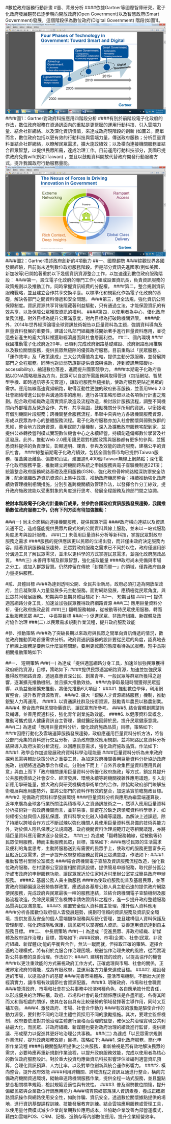 #數位政府服務行動計畫
#壹、背景分析
####依據Gartner等國際智庫研究，電子化政府發展趨勢已逐步朝向開放政府(Open Government)以及智慧政府(Smart Government)發展，這個階段係為數位政府(Digital Government) 階段(如圖1)。
![](23-1.png)
####圖1：Gartner對政府科技應用四階段分析
####有別於前階段電子化政府的作法，數位政府服務在資通訊面向的重點是更緊密的運用行動科技、引入雲端力量、結合社群網絡、以及深化資訊價值，來達成政府現階段的創新 (如圖2)。簡單而言，數位政府包括以更有效的行動科技與雲端力量，傳送政府服務；分析巨量資料並結合社群網絡，以瞭解民眾需求，擴大施政績效；以及橫向連接機關服務並結合群眾智慧，以提供民眾所需，達成治理工作。目前運用行動科技部分，我國已提供政府免費wifi(例如iTaiwan) ，並且以鼓勵資料開放代替政府開發行動服務方式，提升我國政府行動服務量能。
![](23-2.png)
####圖2：Gartner描述政府創新的4項動力
##一、國際趨勢
####綜觀世界各國發展經驗，目前尚未達到數位政府服務階段。但是部分資訊先進國家(例如美國、新加坡等)已開始著重於以下幾個資訊資源整合工作，以加速達到數位政府服務階段：
####第一，設立電子化政府的專門工作小組或設置資訊長，負責資訊服務的政策規劃以及推動工作，同時掌握資訊經費的分配權。
####第二，整合規劃資訊服務戰略，並且建立合作共享交換平臺。以標準化和規範化作為電子化政府的基礎，解決各部門之間資料傳遞和安全問題。
####第三，健全法規，強化資訊公開保障制度。資訊資源共享背後隱藏著利益驅動，只有通過立法，才能保證資訊的有效共享，以及保障公眾獲取資訊的權利。
####第四，以使用者為中心，優化政府業務流程。對外目標為提升公眾滿意度，對內目標為打破跨機關界限。
####此外，2014年世界經濟論壇全球資訊技術報告以巨量資料為主題，強調資料導向及巨量資料發展的重要性，建議公私部門組織應該開始著手進行巨量資料應用，並從這些新產生的龐大資料裡獲取經濟層面與社會層面利益。
##二、國內環境
####我國推動電子化政府近20年，已順利完成政府網路基礎建設、政府網路應用推廣以及數位關懷服務，提供民眾無縫隙的優質政府服務。目前重點以「民眾服務」、「運作效率」及「政策達成」三大公共價值為主軸，提供主動分眾服務，並發展跨部門之全程服務。同時也對於弱勢族群提供資源與協助，達到資訊無障礙(e- accessibility)，縮短數位落差，進而提升國家競爭力。
####本期電子化政府重點以DNA策略發展為方向，民眾可以自定所需服務與取得管道（包括網站、智慧型手機、即時通訊等多元管道），讓政府服務無縫接軌，使政府服務更貼近民眾的需求。應用無線高速寬頻網路，取得互動性更強的政府影音服務，並善用Web 2.0社會網絡增進公民參與溝通效率的應用，進行各項策略形塑以及各項執行計畫之規劃。配合政府組織改造落實資訊改造及流程改造，檢討設計服務流程，調整不同機關內外部權責及營造合作、共有、共享氛圍，鼓勵機關分享所用的資訊，以銜接現有個別機關片段服務；跨機關整合服務流程，串聯中央與地方各級機關服務資源，形成以民眾為中心的整體服務流程。電子化政府服務亦加入社會關懷與弱勢族群的思維，整合地方政府資源，善用民間力量機制，深入及擴散政府服務宅配到家，並提供公益轉換營利模式實現數位機會中心之永續經營，持續創造偏鄉數位學習及社區發展。此外，推動Web 2.0應用讓民眾對相關政策與服務都有更多的參與，並獲悉資料提供的負責單位，彰顯透明、課責、參與及效能的政府服務，建構公平的資訊社會。
####綜整前期電子化政府績效，包括全國各縣市均已提供iTaiwan服務，覆蓋廣及離島、偏鄉和山區，建置逾6,400個iTaiwan無線上網熱點；深化電子化政府服務平臺，推動建立跨機關跨系統之申辦服務與電子查驗機制達221項；統籌整合政府服務網路基礎及應用服務(GSN)，強化政府骨幹網路縱深防禦安全防護；配合組織改造資訊資源向上集中政策，推動政府機房整合；持續推動強化政府績效管理機制相關措施，分別引進跨機關績效管理作法，以發揮合作分工綜效，提升政府施政效能以受惠對象的角度進行思考、發展全程服務及跨部門間之協調。
####    檢討本階段電子化政府計畫執行成果，並參酌各國政府資訊服務發展趨勢，我國推動數位政府服務工作，仍有下列方面有待加強推動：
###(一)	尚未全面橫向連接機關服務，提供民眾所需
####政府橫向連結以及資訊流通不足，造成僅能提供民眾片段式的的公開資料與線上服務，並未以ㄧ站式服務角度思考與設計服務。
###(二)	未善用巨量資料分析等新科技，掌握民眾對政府服務之需求
####服務的提供應該更以民眾的立場出發，而非僅由政府決定服務內容。隨著資訊服務發展趨勢，民眾對政府服務之需求已不同於以往，政府僅運用部分溝通工具了解民眾需求，並未以更科學的方式掌握民意需求，並強化政府施政品質。
###(三)	未善用市場及群眾智慧，強化施政能量
####政府尚未完備與市場之分工，或加入群眾智慧。仍然停留在傳統「封閉而單一」的領域，僅靠政府自身力量提供服務。

#貳、具體目標
####為達到透明公開、全民共治新局，政府必須打造為開放型政府，並且凝聚眾人力量發展多元主動服務。面對網路發展，應積極從民眾角度，與民眾共同發展服務。短期與中長期具體目標如下:
##一、	短期目標
###(一)	提供適當網路分身工具，加速並加強民眾獲得政府網路資源
###(二)	應用巨量資料分析，優化政府施政品質
###(三)	翻轉服務軸線，從被動等待民眾使用服務，轉而主動服務民眾
##二、	中長期目標
###(一)	促進民眾、非政府組織、新媒體及政府協作治理
###(二)	以民眾需求規劃作業流程，提升政府服務效能

#參、推動策略
####為了突破長期以來政府與民眾之間單向資訊傳遞的情況，數位政府推動策略首重需求分析。政府資通訊服務的設計要從民眾的角度，認真地去了解線上服務是要解決什麼實體問題，要用更誠懇的態度看待為民服務。短中長期相關推動策略如下:

##一、	短期策略
###(一)	為達成「提供適當網路分身工具，加速並加強民眾獲得政府網路資源」目標，策略如下:
####提供民眾適當網路資源，加速並加強民眾獲得政府網路資源，透過嘉惠資深公民、創業青年、一般民眾等群眾所獲得之迴響，逐漸擴充推動機制，並且擴大推動效益。
####為爭取最短時間獲得民眾迴響，以助益後續擴充推動，將優先推動6大項目：
####1.	推動數位學伴，利用網實整合，提升教育資源教育。
####2.	擴大「銀髮人才資源網絡服務」機制，推動銀髮人力再運用。
####3.	以資通訊社群及技術資源，鼓勵青年農民以務農創業。
####4.	整合政府與民間物價資訊，讓民眾有所參考。
####5.	結合實體創業諮詢及輔導，並善用資通科技，強化青年創業施政效能。
####6.	以健康資料雲概念，推動可攜式個人健康資訊自主管理，讓就醫記錄回歸於民，提升民眾健康意識。
###(二)	為達成「應用巨量資料分析，優化政府施政品質」目標，策略如下:
####因應行動化及雲端運算服務發展趨勢，政府應運用巨量資料分析方法，將各公部門蒐集的資料進行交互分析，協助政府施政應用規劃，並將網路民意資料分析結果導入政府決策分析流程，以回應民意需求，強化政府施政品質。作法如下:
####1.	政學合作加速發展政府資料科學治理能量
####巨量資料分析為未來政府探索民需與輔助決策分析之重要工具，為加速政府機關善用巨量資料分析協助政府施政，初期將透過政學合作模式，分別由下而上「自外界收集巨量資料應用與創意」與由上而下「政府機關運用巨量資料分析優化政府施政」等方式，鎖定具提升公共服務價值之社會安全、經濟發展、環境永續等跨機關複雜性應用議題，引入創新應用學研能量，擴大政府與研究機構或學術單位的合作，除協助政府部門瞭解技術發展與應用趨勢外，並將公部門的資料作有效的整合，加速落實前瞻施政目標。
####2.	完備政府資料科學發展環境
####巨量資料分析與應用為繼雲端運算後，近年來廣為全球各行業所關注與積極導入之資通訊技術之一，然導入應用巨量資料分析技術對一般政府機關而言，並非易事，關鍵在於缺乏跨領域資料科學專才、如何權衡公益與個人隱私保護、資料科學文化融入組織等議題。為解決上述課題，除了持續以跨域合作方式不斷試煉以強化機關人員使用巨量資料應具備的技術與能力外，對於個人隱私保護之法規調適、政府機關資料治理規範訂定等相關議題，亦將隨巨量資料應用需求逐步發展之。
###(三)	為達成「翻轉服務軸線，從被動等待民眾使用服務，轉而主動服務民眾」目標，策略如下:
####應從民眾的生活需求及便利的角度思考，主動將服務送到有需要的民眾手上，使政府的服務更豐富多元且貼近民眾需求，進一步提升政府整體服務品質與民眾滿意度。作法如下:
####1.	推動智慧村里辦公室概念
####結合跨機關電子查驗及資訊服務流程改造，強化數位政府服務，在村里辦公室設置相關資訊設備，提供簡易申辦服務，取代部分區公所或市政府的申辦服務功能，讓民眾就近於住家附近村里辦公室完成簡易政府申辦服務。
####2.	基層公務人員主動服務
####為使政府服務能普及基層民眾，並落實政府照顧偏遠及弱勢族群政策，應透過各基層公務人員主動迅速的提供政府網路便民服務，完成政府與民眾最後一哩的服務連結，並結合跨機關電子查驗機制及服務流程改造，免除民眾需至各機關申請佐證資料之程序，進一步提升政府整體服務品質與民眾滿意度。
####3.	建置安全個人資料自主管理，推升個人資料應用
####分析各國數位政府個人雲發展趨勢，規劃可信賴的資訊服務及資訊安全環境，提供友善及安全的個人雲端儲存服務與系統化管理，並且建構個人資料保護及管理制度、強化跨域隱私保護，讓民眾可以掌握個人資訊，妥善運用資訊達到自主服務目標。
##二、	中長期策略
###(一)	為達成「促進民眾、非政府組織、新媒體及政府協作治理」目標，策略如下:
####政府、市場(企業)、社會(民眾、非政府組織、新媒體)功能的平衡與合作，無法一蹴而就，但採取正確的策略、選擇合適的治理模式，將有利於克服合作治理困境，規避協作治理失敗的風險，從而實現對公共事務的良善治理。作法如下:
####1.	建構有效的政府，以提高協作的機會
####以更注重效能的方式審視政府工作方式，正確處理與市場、社會的關係，正確界定政府的職能，成為有限政府，並運用各方力量來達成目標。
####2.	建設發達的市場，以提高協作的基礎
####完善市場體系、靈活市場機制，不斷壯大民營經濟實力，讓市場有效調節社會資源配置。 
####3.	明確政府、市場和社會職責
####釐清政府、市場和社會在公共事務中扮演何種角色、各自應承擔什麼責任，以形成優良的治理結構。政府、市場和社會的最佳關係應該是各盡所能、各得其所而又和諧相處的關係，使其在各自具有比較優勢的領域發揮著主導作用，同時又互補互強。
####4.	激發政府、市場、社會合作動力
####有效的激勵是驅使合作的動力源泉，要針對不同的治理主體性質採用不同的激勵措施。其次，要建立監督機制，政府要依法對其他治理主體進行嚴格而合理的監督，確保公共治理實現公共利益最大化，而民眾、非政府組織、新媒體也要對政府治理的績效進行監督，提供建議、形成壓力以促進其更好地治理公共事務。
###(二)	為達成「以民眾需求規劃作業流程，提升政府服務效能」目標，策略如下:
####1.	深化政府服務，簡化申辦作業流程
####各機關盤點所提供之公共服務，重新檢視是否有效地解決民眾的需求，必要時應再重新規劃作業流程，以提升政府服務效能，完成以使用者為核心的數位政府服務設計。對於重大投資均應做資訊科技影響評估並編列適當資訊預算，合理化資訊預算、人力比率，以及對單位創新與統合運作影響力。
####2.	橫向整合，提升政府效能
####利用跨機關、跨域流程之資訊互通進行整合，橫向完備政府機關資通環境，縱軸串連跨機關服務作業，提供全程一站式服務，並且盤點整合相關標準規範，檢討規範妥適性與有效性。
####3.	普及弱勢數位關懷，提升偏鄉民眾與企業數位行銷應用能力
####培育原鄉部落族人資訊素養，養成正確網路資訊操作與網路使用安全性，如防詐騙、資訊安全。透過數位關懷據點提供的場地，進行資訊基礎課程訓練、技能發展教育訓練。結合雲端應用服務或管理工具，以使用量付費模式減少企業創業期數位應用成本，並協助企業改善內部營運模式，藉由如雲端POS、CRM、記帳、進銷存等內部數位應用，提升企業經營效率。